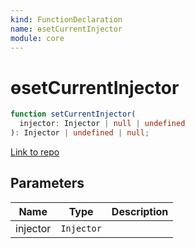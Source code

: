 ```yaml
---
kind: FunctionDeclaration
name: ɵsetCurrentInjector
module: core
---
```


# ɵsetCurrentInjector

```ts
function setCurrentInjector(
  injector: Injector | null | undefined
): Injector | undefined | null;
```

[Link to repo](https://github.com/timdeschryver/angular/blob/master/packages/core/src/di/injector_compatibility.ts#L58-L62)

## Parameters

| Name     | Type       | Description |
| -------- | ---------- | ----------- |
| injector | `Injector` |             |

